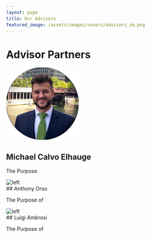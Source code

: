 ```yaml
---
layout: page
title: Our Advisors
featured_image: /assets/images/covers/advisors_im.png
---
```


# Advisor Partners

<div class="alignleft">
	<img src="/assets/images/people/calvo.jpeg" alt="left" style="width:200px;">
</div>

## Michael Calvo Elhauge

The Purpose 

<div class="alignleft">
	<img src="/assets/images/people.jpeg" alt="left" style="width:200px;">
</div>
## Anthony Orso

The Purpose of

<div class="alignleft">
	<img src="/assets/images/people/.jpeg" alt="left" style="width:200px;">
</div>
## Luigi Ambrosi

The Purpose of


